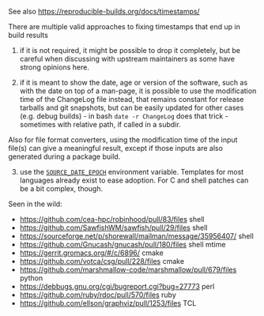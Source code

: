 See also https://reproducible-builds.org/docs/timestamps/

There are multiple valid approaches to fixing timestamps
that end up in build results

1) if it is not required, it might be possible to drop it completely, but be careful when discussing with upstream maintainers as some have strong opinions here.

2) if it is meant to show the date, age or version of the software, such as with the date on top of a man-page, it is possible to use the modification time of the ChangeLog file instead, that remains constant for release tarballs and git snapshots, but can be easily updated for other cases (e.g. debug builds) - in bash `date -r ChangeLog` does that trick - sometimes with relative path, if called in a subdir.

Also for file format converters, using the modification time of the input file(s) can give a meaningful result, except if those inputs are also generated during a package build.

3) use the [`SOURCE_DATE_EPOCH`](https://wiki.debian.org/ReproducibleBuilds/TimestampsProposal) environment variable. Templates for most languages already exist to ease adoption. For C and shell patches can be a bit complex, though.

Seen in the wild:
* https://github.com/cea-hpc/robinhood/pull/83/files shell
* https://github.com/SawfishWM/sawfish/pull/29/files shell
* https://sourceforge.net/p/shorewall/mailman/message/35956407/ shell
* https://github.com/Gnucash/gnucash/pull/180/files shell mtime
* https://gerrit.gromacs.org/#/c/6896/ cmake
* https://github.com/votca/csg/pull/228/files cmake
* https://github.com/marshmallow-code/marshmallow/pull/679/files python
* https://debbugs.gnu.org/cgi/bugreport.cgi?bug=27773 perl
* https://github.com/ruby/rdoc/pull/570/files ruby
* https://github.com/ellson/graphviz/pull/1253/files TCL
